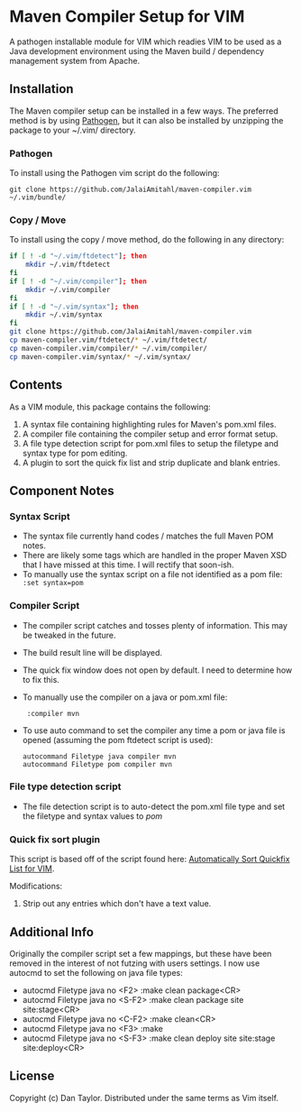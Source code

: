 # Maven Compiler Setup for VIM

A pathogen installable module for VIM which readies VIM to be used as a Java development environment using the Maven build / dependency management system from Apache.

## Installation

The Maven compiler setup can be installed in a few ways.  The preferred method is by using [Pathogen](https://github.com/tpope/vim-pathogen), but it can also be installed by unzipping the package to your ~/.vim/ directory.

### Pathogen

To install using the Pathogen vim script do the following:
```
git clone https://github.com/JalaiAmitahl/maven-compiler.vim ~/.vim/bundle/
```

### Copy / Move

To install using the copy / move method, do the following in any directory:

```bash
if [ ! -d "~/.vim/ftdetect"]; then
    mkdir ~/.vim/ftdetect
fi
if [ ! -d "~/.vim/compiler"]; then
    mkdir ~/.vim/compiler
fi
if [ ! -d "~/.vim/syntax"]; then
    mkdir ~/.vim/syntax
fi
git clone https://github.com/JalaiAmitahl/maven-compiler.vim
cp maven-compiler.vim/ftdetect/* ~/.vim/ftdetect/
cp maven-compiler.vim/compiler/* ~/.vim/compiler/
cp maven-compiler.vim/syntax/* ~/.vim/syntax/
```

## Contents

As a VIM module, this package contains the following:

1. A syntax file containing highlighting rules for Maven's pom.xml files.
1. A compiler file containing the compiler setup and error format setup.
1. A file type detection script for pom.xml files to setup the filetype and syntax type for pom editing.
1. A plugin to sort the quick fix list and strip duplicate and blank entries.

## Component Notes

### Syntax Script

* The syntax file currently hand codes / matches the full Maven POM notes.
* There are likely some tags which are handled in the proper Maven XSD that I have missed at this time.  I will rectify that soon-ish.
* To manually use the syntax script on a file not identified as a pom file:
    ` :set syntax=pom`

### Compiler Script

* The compiler script catches and tosses plenty of information.  This may be tweaked in the future.
* The build result line will be displayed.
* The quick fix window does not open by default.  I need to determine how to fix this.
* To manually use the compiler on a java or pom.xml file:

    ` :compiler mvn`

* To use auto command to set the compiler any time a pom or java file is opened (assuming the pom ftdetect script is used):

    ```
    autocommand Filetype java compiler mvn
    autocommand Filetype pom compiler mvn
    ```

### File type detection script

* The file detection script is to auto-detect the pom.xml file type and set the filetype and syntax values to *pom*

### Quick fix sort plugin

This script is based off of the script found here: [Automatically Sort Quickfix List for VIM](http://vim.wikia.com/wiki/Automatically_sort_Quickfix_list).

Modifications:
1. Strip out any entries which don't have a text value.


## Additional Info

Originally the compiler script set a few mappings, but these have been removed in the interest of not futzing with users settings. I now use autocmd to set the following on java file types:

- autocmd Filetype java no &lt;F2&gt; :make clean package&lt;CR&gt;
- autocmd Filetype java no &lt;S-F2&gt; :make clean package site site:stage&lt;CR&gt;
- autocmd Filetype java no &lt;C-F2&gt; :make clean&lt;CR&gt;
- autocmd Filetype java no &lt;F3&gt; :make 
- autocmd Filetype java no &lt;S-F3&gt; :make clean deploy site site:stage site:deploy&lt;CR&gt;

## License

Copyright (c) Dan Taylor. Distributed under the same terms as Vim itself.
